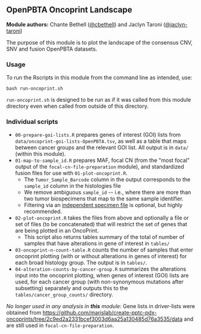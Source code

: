 ## OpenPBTA Oncoprint Landscape

**Module authors:** Chante Bethell ([@cbethell](https://github.com/cbethell)) and Jaclyn Taroni ([@jaclyn-taroni](https://github.com/jaclyn-taroni))

The purpose of this module is to plot the landscape of the consensus CNV, SNV and fusion OpenPBTA datasets.

### Usage

To run the Rscripts in this module from the command line as intended, use:

```
bash run-oncoprint.sh
```

`run-oncoprint.sh` is designed to be run as if it was called from this module directory even when called from outside of this directory.

### Individual scripts

* `00-prepare-goi-lists.R` prepares genes of interest (GOI) lists from `data/oncoprint-goi-lists-OpenPBTA.tsv`, as well as a table that maps between cancer groups and the relevant GOI list. 
All output is in `data/` (within this module).
* `01-map-to-sample_id.R` prepares MAF, focal CN (from the "most focal" output of the `focal-cn-file-preparation` module), and standardized fusion files for use with `01-plot-oncoprint.R`.
  * The `Tumor_Sample_Barcode` column in the output corresponds to the `sample_id` column in the histologies file
  * We remove ambiguous `sample_id` -- i.e., where there are more than two tumor biospecimens that map to the same sample identifier.
  * Filtering via an [independent specimen file](https://alexslemonade.github.io/OpenPBTA-manuscript/#selection-of-independent-samples) is optional, but highly recommended.
* `02-plot-oncoprint.R` takes the files from above and optionally a file or set of files (to be concatenated) that will restrict the set of genes that are being plotted in an OncoPrint.
  * This script also returns tables summary of the total of number of samples that have alterations in gene of interest in `tables/`
* `03-oncoprint-n-count-table.R` counts the number of samples that enter oncoprint plotting (with or without alterations in genes of interest) for each broad histology group.
The output is in `tables/`.
* `04-alteration-counts-by-cancer-group.R` summarizes the alterations input into the oncoprint plotting, when genes of interest (GOI) lists are used, for each cancer group (with non-synonymous mutations after subsetting) separately and outputs this to the `tables/cancer_group_counts/` directory.

_No longer used in any analysis in **this** module_: Gene lists in driver-lists were obtained from https://github.com/marislab/create-pptc-pdx-oncoprints/tree/2c9ed2a2331bcef3003d6aa25a130485d76a3535/data and are still used in `focal-cn-file-preparation`.